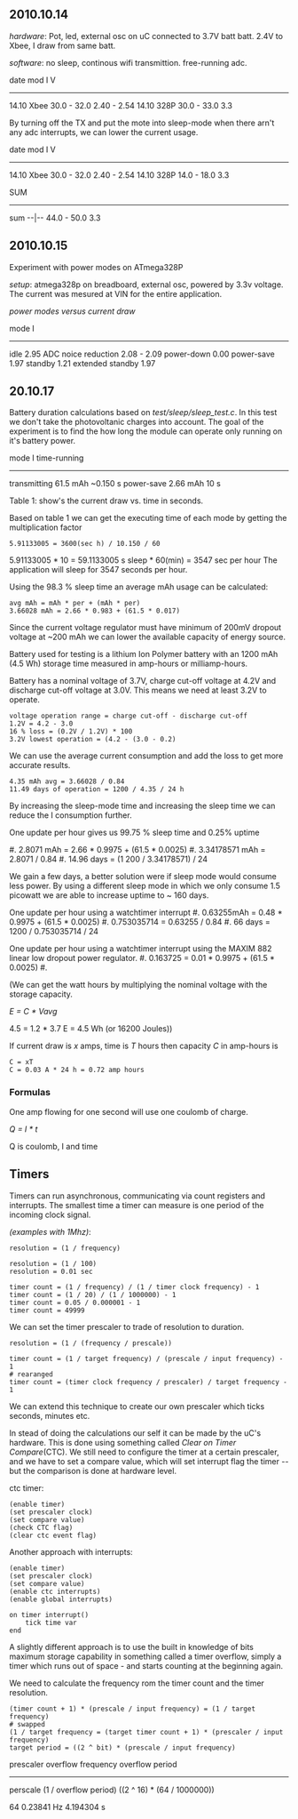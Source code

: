 ## 2010.10.14

_hardware_: Pot, led, external osc on uC connected to 3.7V batt batt. 2.4V to Xbee,
I draw from same batt.

_software_: no sleep, continous wifi transmittion. free-running adc.

date           mod              I                    V
----------  ------  -------------        -------------
14.10         Xbee    30.0 - 32.0          2.40 - 2.54
14.10         328P    30.0 - 33.0          3.3


By turning off the TX and put the mote into sleep-mode when there arn't any adc
interrupts, we can lower the current usage.

date           mod              I                    V
----------  ------  -------------        -------------
14.10         Xbee    30.0 - 32.0          2.40 - 2.54
14.10         328P    14.0 - 18.0          3.3

SUM
----------  ------  -------------        -------------
sum         --|--   44.0 - 50.0          3.3

## 2010.10.15

Experiment with power modes on ATmega328P

_setup_: atmega328p on breadboard, external osc, powered by 3.3v voltage.
The current was mesured at VIN for the entire application.

_power modes versus current draw_ 

mode                    I
---------------------   ------------
idle                    2.95
ADC noice reduction     2.08 - 2.09
power-down              0.00
power-save              1.97
standby                 1.21
extended standby        1.97


## 20.10.17

Battery duration calculations based on _test/sleep/sleep_test.c_. In this test
we don't take the photovoltanic charges into account. The goal of the experiment
is to find the how long the module can operate only running on it's battery
power.


mode                    I           time-running
---------------------   ---------   ------------
transmitting            61.5 mAh    ~0.150 s
power-save              2.66 mAh    10 s

Table 1: show's the current draw vs. time in seconds.

Based on table 1 we can get the executing time of each mode by getting the
multiplication factor

    5.91133005 = 3600(sec h) / 10.150 / 60

5.91133005 * 10 = 59.1133005 s sleep * 60(min) = 3547 sec per hour
The application will sleep for 3547 seconds per hour.

Using the 98.3 % sleep time an average mAh usage can be calculated:

    avg mAh = mAh * per + (mAh * per) 
    3.66028 mAh = 2.66 * 0.983 + (61.5 * 0.017)

Since the current voltage regulator must have minimum of 200mV dropout voltage
at ~200 mAh we can lower the available capacity of energy source. 

Battery used for testing is a lithium Ion Polymer battery with an 1200 mAh (4.5 Wh)
storage time measured in amp-hours or milliamp-hours.

Battery has a nominal voltage of 3.7V, charge cut-off voltage at 4.2V and discharge
cut-off voltage at 3.0V. This means we need at least 3.2V to operate. 

    voltage operation range = charge cut-off - discharge cut-off
    1.2V = 4.2 - 3.0
    16 % loss = (0.2V / 1.2V) * 100 
    3.2V lowest operation = (4.2 - (3.0 - 0.2)

We can use the average current consumption and add the loss to get more accurate
results.

    4.35 mAh avg = 3.66028 / 0.84
    11.49 days of operation = 1200 / 4.35 / 24 h

By increasing the sleep-mode time and increasing the sleep time we can reduce
the I consumption further.

One update per hour gives us 99.75 % sleep time and 0.25% uptime
    
#. 2.8071 mAh = 2.66 * 0.9975 + (61.5 * 0.0025)
#. 3.34178571 mAh = 2.8071 / 0.84
#. 14.96 days  = (1 200 / 3.34178571) / 24 

We gain a few days, a better solution were if sleep mode would consume less
power. By using a different sleep mode in which we only consume 1.5 picowatt we
are able to increase uptime to ~ 160 days.

One update per hour using a watchtimer interrupt 
#. 0.63255mAh = 0.48 * 0.9975 + (61.5 * 0.0025)
#. 0.753035714 = 0.63255 / 0.84
#. 66 days = 1200 / 0.753035714 / 24

One update per hour using a watchtimer interrupt using the MAXIM 882 linear low
dropout power regulator.
#. 0.163725 = 0.01 * 0.9975 + (61.5 * 0.0025)
#. 


(We can get the watt hours by multiplying the nominal voltage with the storage
capacity.

_E = C * Vavg_

4.5 = 1.2 * 3.7 
E = 4.5 Wh (or 16200 Joules))

If current draw is _x_ amps, time is _T_ hours then capacity _C_ in amp-hours is

    C = xT
    C = 0.03 A * 24 h = 0.72 amp hours

### Formulas

One amp flowing for one second will use one coulomb of charge.

_Q = I * t_

Q is coulomb, I and time


## Timers 

Timers can run asynchronous, communicating via count registers and interrupts.
The smallest time a timer can measure is one period of the incoming clock signal. 

_(examples with 1Mhz)_:

    resolution = (1 / frequency)
    
    resolution = (1 / 100)
    resolution = 0.01 sec

    timer count = (1 / frequency) / (1 / timer clock frequency) - 1
    timer count = (1 / 20) / (1 / 1000000) - 1 
    timer count = 0.05 / 0.000001 - 1
    timer count = 49999

We can set the timer prescaler to trade of resolution to duration.

    resolution = (1 / (frequency / prescale))

    timer count = (1 / target frequency) / (prescale / input frequency) - 1
    # rearanged
    timer count = (timer clock frequency / prescaler) / target frequency - 1

We can extend this technique to create our own prescaler which ticks seconds,
minutes etc.

In stead of doing the calculations our self it can be made by the uC's hardware.
This is done using something called _Clear on Timer Compare_(CTC). We still need
to configure the timer at a certain prescaler, and we have to set a compare
value, which will set interrupt flag the timer -- but the comparison is done at hardware
level.

ctc timer:

    (enable timer)
    (set prescaler clock)
    (set compare value)
    (check CTC flag)
    (clear ctc event flag)

Another approach with interrupts:

    (enable timer)
    (set prescaler clock)
    (set compare value)
    (enable ctc interrupts)
    (enable global interrupts)

    on timer interrupt()
        tick time var
    end

A slightly different approach is to use the built in knowledge of bits maximum
storage capability in something called a timer overflow, simply a timer which
runs out of space - and starts counting at the beginning again. 

We need to calculate the frequency rom the timer count and the timer resolution.

    (timer count + 1) * (prescale / input frequency) = (1 / target frequency) 
    # swapped
    (1 / target frequency = (target timer count + 1) * (prescaler / input
    frequency)
    target period = ((2 ^ bit) * (prescale / input frequency)


prescaler   overflow frequency      overflow period
---------   ------------------      ----------------------------
perscale    (1 / overflow period)   ((2 ^ 16) * (64 / 1000000))

64          0.23841 Hz              4.194304 s
